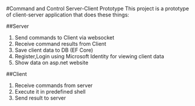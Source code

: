 #Command and Control Server-Client Prototype
This project is a prototype of client-server application that does these things:

##Server
1. Send commands to Client via websocket
2. Receive command results from Client
3. Save client data to DB (EF Core)
4. Register,Login using Microsoft Identity for viewing client data
5. Show data on asp.net website

##Client
1. Receive commands from server
2. Execute it in predefined shell
3. Send result to server



